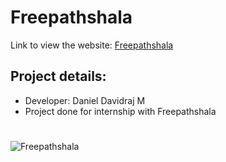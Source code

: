 # Freepathshala
Link to view the website:
[Freepathshala](https://danieldavidraj.github.io/Freepathshala/)
## Project details:
* Developer: Daniel Davidraj M
* Project done for internship with Freepathshala
#
![Freepathshala](/images/OutplacementHeroes.png)
